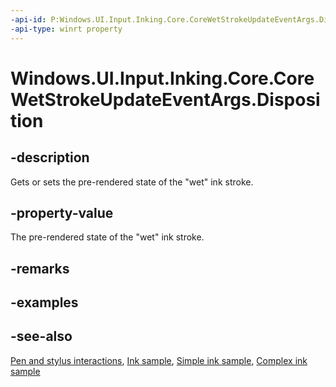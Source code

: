 ```yaml
---
-api-id: P:Windows.UI.Input.Inking.Core.CoreWetStrokeUpdateEventArgs.Disposition
-api-type: winrt property
---
```


<!-- Property syntax
public Windows.UI.Input.Inking.Core.CoreWetStrokeDisposition Disposition { get;  set; }
-->

# Windows.UI.Input.Inking.Core.CoreWetStrokeUpdateEventArgs.Disposition

## -description
Gets or sets the pre-rendered state of the "wet" ink stroke.

## -property-value
The pre-rendered state of the "wet" ink stroke.

## -remarks

## -examples

## -see-also
[Pen and stylus interactions](https://docs.microsoft.com/windows/uwp/input-and-devices/pen-and-stylus-interactions), [Ink sample](https://github.com/Microsoft/Windows-universal-samples/tree/master/Samples/Ink), [Simple ink sample](https://go.microsoft.com/fwlink/p/?LinkID=620312), [Complex ink sample](https://go.microsoft.com/fwlink/p/?LinkID=620314)
